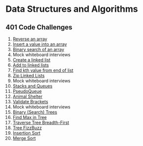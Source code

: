 # Data Structures and Algorithms

## 401 Code Challenges

1. [Reverse an array](/java/array-reverse/README.md)
2. [Insert a value into an array](/java/array-insert-shift/README.md)
3. [Binary search of an array](/java/array-binary-search/README.md)
4. Mock whiteboard interviews
5. [Create a linked list](/java/datastructures/README.md)
6. [Add to linked lists](/java/datastructures/README.md)
7. [Find kth value from end of list](/java/datastructures/README.md)
8. [Zip Linked Lists](/java/datastructures/README.md)
9. Mock whiteboard interviews
10. [Stacks and Queues](/java/datastructures/README.md)
11. [PseudoQueue](/java/datastructures/README.md)
12. [Animal Shelter](/java/datastructures/README.md)
13. [Validate Brackets](/java/datastructures/README.md)
14. Mock whiteboard interviews
15. [Binary (Search) Trees](/java/datastructures/README.md)
16. [Find Max in Tree](/java/datastructures/README.md)
17. [Traverse Tree Breadth-First](/java/datastructures/README.md)
18. [Tree FizzBuzz](/java/datastructures/README.md)
19. [Insertion Sort](/java/datastructures/lib/src/main/java/datastructures/sorting/insertion/README.MD)
20. [Merge Sort](/java/datastructures/lib/src/main/java/datastructures/sorting/merge/README.md)
